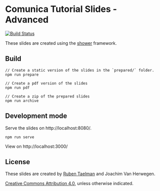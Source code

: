 # Comunica Tutorial Slides - Advanced

[![Build Status](https://travis-ci.org/comunica/Tutorial-ESWC2019-Comunica-Advanced-Slides.svg?branch=master)](https://travis-ci.org/comunica/Tutorial-ESWC2019-Comunica-Advanced-Slides)

These slides are created using the [shower](https://github.com/shower/shower) framework.

## Build

```
// Create a static version of the slides in the `prepared/` folder.
npm run prepare

// Create a pdf version of the slides
npm run pdf

// Create a zip of the prepared slides
npm run archive
```

## Development mode

Serve the slides on http://localhost:8080/.

```
npm run serve
```

View on http://localhost:3000/

## License

These slides are created by [Ruben Taelman](https://rubensworks.net/) and Joachim Van Herwegen.

[Creative Commons Attribution 4.0](https://creativecommons.org/licenses/by/4.0/), unless otherwise indicated.
